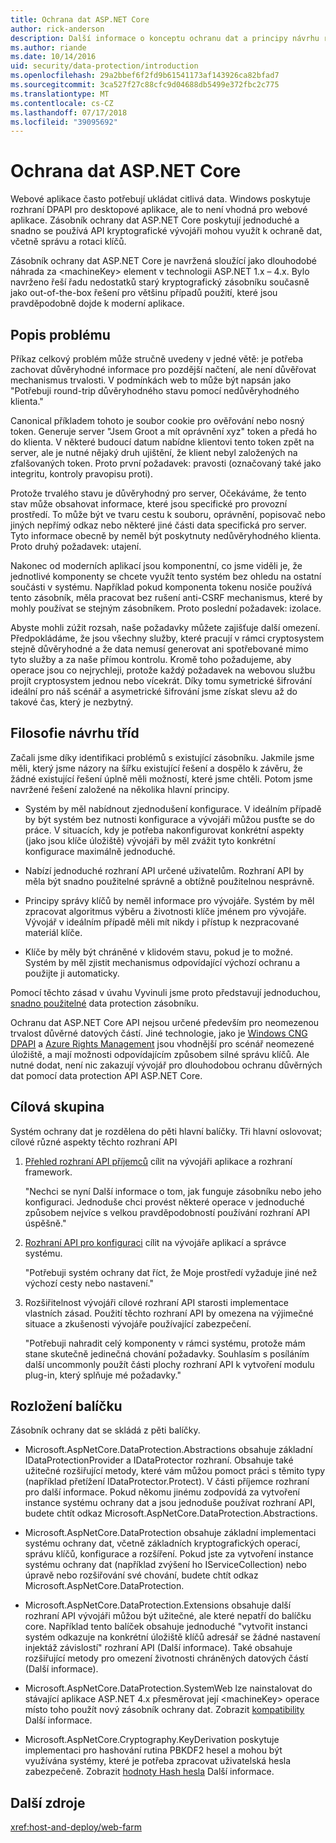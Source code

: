 ```yaml
---
title: Ochrana dat ASP.NET Core
author: rick-anderson
description: Další informace o konceptu ochranu dat a principy návrhu rozhraní API ASP.NET Core Data Protection.
ms.author: riande
ms.date: 10/14/2016
uid: security/data-protection/introduction
ms.openlocfilehash: 29a2bbef6f2fd9b61541173af143926ca82bfad7
ms.sourcegitcommit: 3ca527f27c88cfc9d04688db5499e372fbc2c775
ms.translationtype: MT
ms.contentlocale: cs-CZ
ms.lasthandoff: 07/17/2018
ms.locfileid: "39095692"
---
```

# <a name="aspnet-core-data-protection"></a>Ochrana dat ASP.NET Core

Webové aplikace často potřebují ukládat citlivá data. Windows poskytuje rozhraní DPAPI pro desktopové aplikace, ale to není vhodná pro webové aplikace. Zásobník ochrany dat ASP.NET Core poskytují jednoduché a snadno se používá API kryptografické vývojáři mohou využít k ochraně dat, včetně správu a rotaci klíčů.

Zásobník ochrany dat ASP.NET Core je navržená sloužící jako dlouhodobé náhrada za &lt;machineKey&gt; element v technologii ASP.NET 1.x – 4.x. Bylo navrženo řeší řadu nedostatků starý kryptografický zásobníku současně jako out-of-the-box řešení pro většinu případů použití, které jsou pravděpodobně dojde k moderní aplikace.

## <a name="problem-statement"></a>Popis problému

Příkaz celkový problém může stručně uvedeny v jedné větě: je potřeba zachovat důvěryhodné informace pro pozdější načtení, ale není důvěřovat mechanismus trvalosti. V podmínkách web to může být napsán jako "Potřebuji round-trip důvěryhodného stavu pomocí nedůvěryhodného klienta."

Canonical příkladem tohoto je soubor cookie pro ověřování nebo nosný token. Generuje server "Jsem Groot a mít oprávnění xyz" token a předá ho do klienta. V některé budoucí datum nabídne klientovi tento token zpět na server, ale je nutné nějaký druh ujištění, že klient nebyl založených na zfalšovaných token. Proto první požadavek: pravosti (označovaný také jako integritu, kontroly pravopisu proti).

Protože trvalého stavu je důvěryhodný pro server, Očekáváme, že tento stav může obsahovat informace, které jsou specifické pro provozní prostředí. To může být ve tvaru cestu k souboru, oprávnění, popisovač nebo jiných nepřímý odkaz nebo některé jiné části data specifická pro server. Tyto informace obecně by neměl být poskytnuty nedůvěryhodného klienta. Proto druhý požadavek: utajení.

Nakonec od moderních aplikací jsou komponentní, co jsme viděli je, že jednotlivé komponenty se chcete využít tento systém bez ohledu na ostatní součásti v systému. Například pokud komponenta tokenu nosiče používá tento zásobník, měla pracovat bez rušení anti-CSRF mechanismus, které by mohly používat se stejným zásobníkem. Proto poslední požadavek: izolace.

Abyste mohli zúžit rozsah, naše požadavky můžete zajišťuje další omezení. Předpokládáme, že jsou všechny služby, které pracují v rámci cryptosystem stejně důvěryhodné a že data nemusí generovat ani spotřebované mimo tyto služby a za naše přímou kontrolu. Kromě toho požadujeme, aby operace jsou co nejrychleji, protože každý požadavek na webovou službu projít cryptosystem jednou nebo vícekrát. Díky tomu symetrické šifrování ideální pro náš scénář a asymetrické šifrování jsme získat slevu až do takové čas, který je nezbytný.

## <a name="design-philosophy"></a>Filosofie návrhu tříd

Začali jsme díky identifikaci problémů s existující zásobníku. Jakmile jsme měli, který jsme názory na šířku existující řešení a dospělo k závěru, že žádné existující řešení úplně měli možností, které jsme chtěli. Potom jsme navržené řešení založené na několika hlavní principy.

* Systém by měl nabídnout zjednodušení konfigurace. V ideálním případě by být systém bez nutnosti konfigurace a vývojáři můžou pusťte se do práce. V situacích, kdy je potřeba nakonfigurovat konkrétní aspekty (jako jsou klíče úložiště) vývojáři by měl zvážit tyto konkrétní konfigurace maximálně jednoduché.

* Nabízí jednoduché rozhraní API určené uživatelům. Rozhraní API by měla být snadno použitelné správně a obtížně použitelnou nesprávně.

* Principy správy klíčů by neměl informace pro vývojáře. Systém by měl zpracovat algoritmus výběru a životnosti klíče jménem pro vývojáře. Vývojář v ideálním případě měli mít nikdy i přístup k nezpracované materiál klíče.

* Klíče by měly být chráněné v klidovém stavu, pokud je to možné. Systém by měl zjistit mechanismus odpovídající výchozí ochranu a použijte ji automaticky.

Pomocí těchto zásad v úvahu Vyvinuli jsme proto představují jednoduchou, [snadno použitelné](xref:security/data-protection/using-data-protection) data protection zásobníku.

Ochranu dat ASP.NET Core API nejsou určené především pro neomezenou trvalost důvěrné datových částí. Jiné technologie, jako je [Windows CNG DPAPI](https://msdn.microsoft.com/library/windows/desktop/hh706794%28v=vs.85%29.aspx) a [Azure Rights Management](https://docs.microsoft.com/rights-management/) jsou vhodnější pro scénář neomezené úložiště, a mají možnosti odpovídajícím způsobem silné správu klíčů. Ale nutné dodat, není nic zakazují vývojář pro dlouhodobou ochranu důvěrných dat pomocí data protection API ASP.NET Core.

## <a name="audience"></a>Cílová skupina

Systém ochrany dat je rozdělena do pěti hlavní balíčky. Tři hlavní oslovovat; cílové různé aspekty těchto rozhraní API

1. [Přehled rozhraní API příjemců](xref:security/data-protection/consumer-apis/overview) cílit na vývojáři aplikace a rozhraní framework.

   "Nechci se nyní Další informace o tom, jak funguje zásobníku nebo jeho konfiguraci. Jednoduše chci provést některé operace v jednoduché způsobem nejvíce s velkou pravděpodobností používání rozhraní API úspěšně."

2. [Rozhraní API pro konfiguraci](xref:security/data-protection/configuration/overview) cílit na vývojáře aplikací a správce systému.

   "Potřebuji systém ochrany dat říct, že Moje prostředí vyžaduje jiné než výchozí cesty nebo nastavení."

3. Rozšiřitelnost vývojáři cílové rozhraní API starosti implementace vlastních zásad. Použití těchto rozhraní API by omezena na výjimečné situace a zkušenosti vývojáře používající zabezpečení.

   "Potřebuji nahradit celý komponenty v rámci systému, protože mám stane skutečně jedinečná chování požadavky. Souhlasím s posíláním další uncommonly použít části plochy rozhraní API k vytvoření modulu plug-in, který splňuje mé požadavky."

## <a name="package-layout"></a>Rozložení balíčku

Zásobník ochrany dat se skládá z pěti balíčky.

* Microsoft.AspNetCore.DataProtection.Abstractions obsahuje základní IDataProtectionProvider a IDataProtector rozhraní. Obsahuje také užitečné rozšiřující metody, které vám můžou pomoct práci s těmito typy (například přetížení IDataProtector.Protect). V části příjemce rozhraní pro další informace. Pokud někomu jinému zodpovídá za vytvoření instance systému ochrany dat a jsou jednoduše používat rozhraní API, budete chtít odkaz Microsoft.AspNetCore.DataProtection.Abstractions.

* Microsoft.AspNetCore.DataProtection obsahuje základní implementaci systému ochrany dat, včetně základních kryptografických operací, správu klíčů, konfigurace a rozšíření. Pokud jste za vytvoření instance systému ochrany dat (například zvýšení ho IServiceCollection) nebo úpravě nebo rozšiřování své chování, budete chtít odkaz Microsoft.AspNetCore.DataProtection.

* Microsoft.AspNetCore.DataProtection.Extensions obsahuje další rozhraní API vývojáři můžou být užitečné, ale které nepatří do balíčku core. Například tento balíček obsahuje jednoduché "vytvořit instanci systém odkazuje na konkrétní úložiště klíčů adresář se žádné nastavení injektáž závislostí" rozhraní API (Další informace). Také obsahuje rozšiřující metody pro omezení životnosti chráněných datových částí (Další informace).

* Microsoft.AspNetCore.DataProtection.SystemWeb lze nainstalovat do stávající aplikace ASP.NET 4.x přesměrovat její &lt;machineKey&gt; operace místo toho použít nový zásobník ochrany dat. Zobrazit [kompatibility](xref:security/data-protection/compatibility/replacing-machinekey#compatibility-replacing-machinekey) Další informace.

* Microsoft.AspNetCore.Cryptography.KeyDerivation poskytuje implementaci pro hashování rutina PBKDF2 hesel a mohou být využívána systémy, které je potřeba zpracovat uživatelská hesla zabezpečeně. Zobrazit [hodnoty Hash hesla](xref:security/data-protection/consumer-apis/password-hashing) Další informace.

## <a name="additional-resources"></a>Další zdroje

<xref:host-and-deploy/web-farm>
